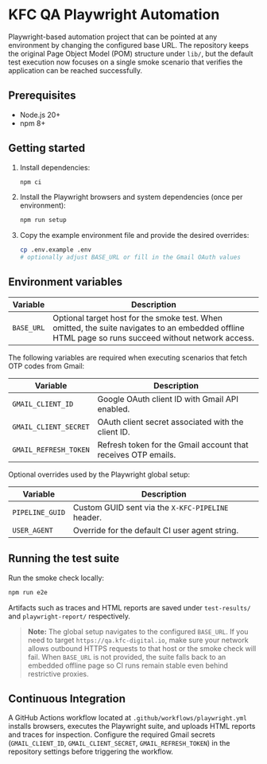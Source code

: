 # KFC QA Playwright Automation

Playwright-based automation project that can be pointed at any environment by changing the configured base URL.
The repository keeps the original Page Object Model (POM) structure under `lib/`, but the default test
execution now focuses on a single smoke scenario that verifies the application can be reached successfully.

## Prerequisites
- Node.js 20+
- npm 8+

## Getting started
1. Install dependencies:
   ```bash
   npm ci
   ```
2. Install the Playwright browsers and system dependencies (once per environment):
   ```bash
   npm run setup
   ```
3. Copy the example environment file and provide the desired overrides:
   ```bash
   cp .env.example .env
   # optionally adjust BASE_URL or fill in the Gmail OAuth values
   ```

## Environment variables
| Variable | Description |
| --- | --- |
| `BASE_URL` | Optional target host for the smoke test. When omitted, the suite navigates to an embedded offline HTML page so runs succeed without network access. |

The following variables are required when executing scenarios that fetch OTP codes from Gmail:

| Variable | Description |
| --- | --- |
| `GMAIL_CLIENT_ID` | Google OAuth client ID with Gmail API enabled. |
| `GMAIL_CLIENT_SECRET` | OAuth client secret associated with the client ID. |
| `GMAIL_REFRESH_TOKEN` | Refresh token for the Gmail account that receives OTP emails. |

Optional overrides used by the Playwright global setup:

| Variable | Description |
| --- | --- |
| `PIPELINE_GUID` | Custom GUID sent via the `X-KFC-PIPELINE` header. |
| `USER_AGENT` | Override for the default CI user agent string. |

## Running the test suite
Run the smoke check locally:

```bash
npm run e2e
```

Artifacts such as traces and HTML reports are saved under `test-results/` and `playwright-report/` respectively.

> **Note:** The global setup navigates to the configured `BASE_URL`. If you need to target
> `https://qa.kfc-digital.io`, make sure your network allows outbound HTTPS requests to that host or the smoke
> check will fail. When `BASE_URL` is not provided, the suite falls back to an embedded offline page so CI runs
> remain stable even behind restrictive proxies.

## Continuous Integration
A GitHub Actions workflow located at `.github/workflows/playwright.yml` installs browsers, executes the Playwright suite, and uploads HTML reports and traces for inspection. Configure the required Gmail secrets (`GMAIL_CLIENT_ID`, `GMAIL_CLIENT_SECRET`, `GMAIL_REFRESH_TOKEN`) in the repository settings before triggering the workflow.
